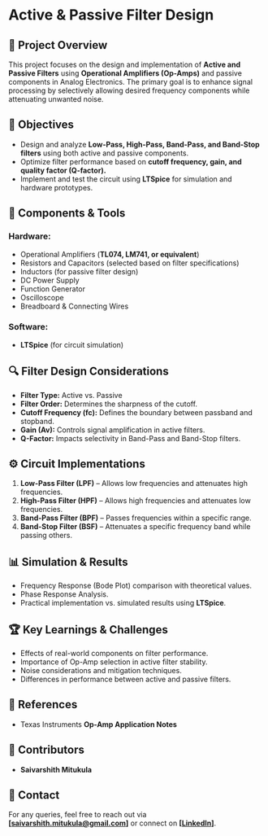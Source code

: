 # Active & Passive Filter Design

## 📌 Project Overview
This project focuses on the design and implementation of **Active and Passive Filters** using **Operational Amplifiers (Op-Amps)** and passive components in Analog Electronics. The primary goal is to enhance signal processing by selectively allowing desired frequency components while attenuating unwanted noise.

## 🎯 Objectives
- Design and analyze **Low-Pass, High-Pass, Band-Pass, and Band-Stop filters** using both active and passive components.
- Optimize filter performance based on **cutoff frequency, gain, and quality factor (Q-factor).**
- Implement and test the circuit using **LTSpice** for simulation and hardware prototypes.

## 🔧 Components & Tools
### Hardware:
- Operational Amplifiers (**TL074, LM741, or equivalent**)
- Resistors and Capacitors (selected based on filter specifications)
- Inductors (for passive filter design)
- DC Power Supply
- Function Generator
- Oscilloscope
- Breadboard & Connecting Wires

### Software:
- **LTSpice** (for circuit simulation)

## 🔍 Filter Design Considerations
- **Filter Type:** Active vs. Passive
- **Filter Order:** Determines the sharpness of the cutoff.
- **Cutoff Frequency (fc):** Defines the boundary between passband and stopband.
- **Gain (Av):** Controls signal amplification in active filters.
- **Q-Factor:** Impacts selectivity in Band-Pass and Band-Stop filters.

## ⚙️ Circuit Implementations
1. **Low-Pass Filter (LPF)** – Allows low frequencies and attenuates high frequencies.
2. **High-Pass Filter (HPF)** – Allows high frequencies and attenuates low frequencies.
3. **Band-Pass Filter (BPF)** – Passes frequencies within a specific range.
4. **Band-Stop Filter (BSF)** – Attenuates a specific frequency band while passing others.

## 📊 Simulation & Results
- Frequency Response (Bode Plot) comparison with theoretical values.
- Phase Response Analysis.
- Practical implementation vs. simulated results using **LTSpice**.

## 🏆 Key Learnings & Challenges
- Effects of real-world components on filter performance.
- Importance of Op-Amp selection in active filter stability.
- Noise considerations and mitigation techniques.
- Differences in performance between active and passive filters.

## 📜 References
- Texas Instruments **Op-Amp Application Notes**

## 🤝 Contributors
- **Saivarshith Mitukula** 

## 📩 Contact
For any queries, feel free to reach out via **[saivarshith.mitukula@gmail.com]** or connect on **[[LinkedIn](https://www.linkedin.com/in/saivarshithmitukula/)]**.
